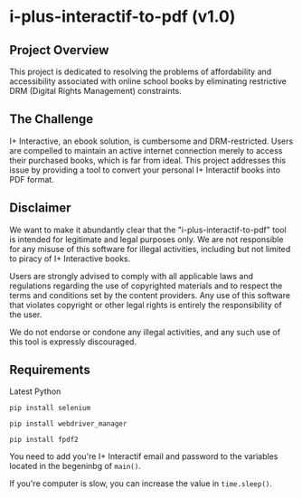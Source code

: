# i-plus-interactif-to-pdf (v1.0)

## Project Overview

This project is dedicated to resolving the problems of affordability and accessibility associated with online school books by eliminating restrictive DRM (Digital Rights Management) constraints.

## The Challenge

I+ Interactive, an ebook solution, is cumbersome and DRM-restricted. Users are compelled to maintain an active internet connection merely to access their purchased books, which is far from ideal. This project addresses this issue by providing a tool to convert your personal I+ Interactif books into PDF format.

## Disclaimer
We want to make it abundantly clear that the "i-plus-interactif-to-pdf" tool is intended for legitimate and legal purposes only. We are not responsible for any misuse of this software for illegal activities, including but not limited to piracy of I+ Interactive books.

Users are strongly advised to comply with all applicable laws and regulations regarding the use of copyrighted materials and to respect the terms and conditions set by the content providers. Any use of this software that violates copyright or other legal rights is entirely the responsibility of the user.

We do not endorse or condone any illegal activities, and any such use of this tool is expressly discouraged.

## Requirements
Latest Python
```
pip install selenium
```
```
pip install webdriver_manager
```
```
pip install fpdf2
```

You need to add you're I+ Interactif email and password to the variables located in the begeninbg of `main()`.

If you're computer is slow, you can increase the value in `time.sleep()`.

